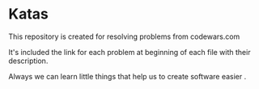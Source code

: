 # Katas


This repository is created for resolving problems from codewars.com 

It's included the link for each problem at beginning  of each file with their description.

Always we can learn little things that help us to create software easier .


